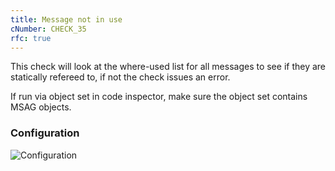 ```yaml
---
title: Message not in use
cNumber: CHECK_35
rfc: true
---
```


This check will look at the where-used list for all messages to see if they are statically refereed to, if not the check issues an error.

If run via object set in code inspector, make sure the object set contains MSAG objects.

### Configuration
![Configuration](/img/default_conf.png)